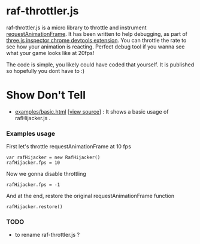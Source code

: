 # raf-throttler.js

raf-throttler.js is a micro library to throttle and instrument [requestAnimationFrame](https://developer.mozilla.org/en-US/docs/Web/API/window/requestAnimationFrame).
It has been written to help debugging, as part 
of [three.js inspector chrome devtools extension](https://github.com/jeromeetienne/threejs-inspector).
You can throttle the rate to see how your animation is reacting.
Perfect debug tool if you wanna see what your game looks like at 20fps!

The code is simple, you likely could have coded that yourself. It is published
so hopefully you dont have to :)

Show Don't Tell
===============
* [examples/basic.html](http://jeromeetienne.github.io/raf-throttler/examples/basic.html)
\[[view source](https://github.com/jeromeetienne/raf-throttler/blob/master/examples/basic.html)\] :
It shows a basic usage of rafHijacker.js .

### Examples usage

First let's throttle requestAnimationFrame at 10 fps

```
var rafHijacker	= new RafHijacker()
rafHijacker.fps = 10
```

Now we gonna disable throttling

```
rafHijacker.fps = -1
```

And at the end, restore the original requestAnimationFrame function

```
rafHijacker.restore()
```

### TODO
- to rename raf-throttler.js ?
